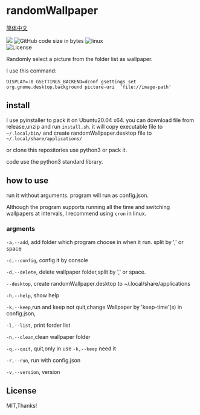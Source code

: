 # randomWallpaper

[简体中文](https://github.com/ruxia-TJY/randomWallpaper/blob/master/README_cn.md)

[![](https://img.shields.io/badge/language-Python3-blue)](https://www.python.org/) 
![GitHub code size in bytes](https://img.shields.io/github/languages/code-size/ruxia-TJY/randomWallpaper) 
![linux](https://img.shields.io/badge/-ubuntu-yellow?logo=ubuntu)  
![License](https://img.shields.io/badge/License-MIT-blue)



Randomly select a picture from the folder list as wallpaper.

I use this command:

```shell
DISPLAY=:0 GSETTINGS_BACKEND=dconf gsettings set org.gnome.desktop.background picture-uri  'file://image-path'
```

## install
I use pyinstaller to pack it on Ubuntu20.04 x64.
you can download file from release,unzip and run `install.sh`. it will copy executable file to `~/.local/bin/` and create randomWallpaper.desktop file to `~/.local/share/applications/`

or clone this repositories use python3 or pack it.

code use the python3 standard library.


## how to use
run it without arguments. program will run as config.json.

Although the program supports running all the time and switching wallpapers at intervals, I recommend using `cron` in linux.

### argments

`-a,--add`, add folder which program choose in when it run. split by ',' or space

`-c,--config`,  config it by console

`-d,--delete`, delete wallpaper folder,split by ',' or space.

`--desktop`, create randomWallpaper.desktop to ~/.local/share/applications

`-h,--help`, show help

`-k,--keep`,run and keep not quit,change Wallpaper by 'keep-time'(s) in config.json,

`-l,--list`, print forder list

`-n,--clean`,clean wallpaper folder

`-q,--quit`, quit,only in use `-k,--keep` need it

`-r,--run`, run with config.json

`-v,--version`, version

## License
MIT,Thanks!